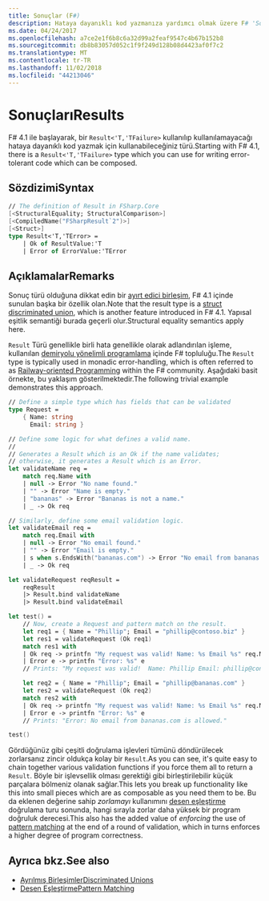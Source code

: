 ```yaml
---
title: Sonuçlar (F#)
description: Hataya dayanıklı kod yazmanıza yardımcı olmak üzere F# 'Sonuç' türünü kullanmayı öğrenin.
ms.date: 04/24/2017
ms.openlocfilehash: a7ce2e1f6b8c6a32d99a2feaf9547c4b67b152b8
ms.sourcegitcommit: db8b83057d052c1f9f249d128b08d4423af0f7c2
ms.translationtype: MT
ms.contentlocale: tr-TR
ms.lasthandoff: 11/02/2018
ms.locfileid: "44213046"
---
```

# <a name="results"></a><span data-ttu-id="77ca2-103">Sonuçları</span><span class="sxs-lookup"><span data-stu-id="77ca2-103">Results</span></span>

<span data-ttu-id="77ca2-104">F# 4.1 ile başlayarak, bir `Result<'T,'TFailure>` kullanılıp kullanılamayacağı hataya dayanıklı kod yazmak için kullanabileceğiniz türü.</span><span class="sxs-lookup"><span data-stu-id="77ca2-104">Starting with F# 4.1, there is a `Result<'T,'TFailure>` type which you can use for writing error-tolerant code which can be composed.</span></span>

## <a name="syntax"></a><span data-ttu-id="77ca2-105">Sözdizimi</span><span class="sxs-lookup"><span data-stu-id="77ca2-105">Syntax</span></span>

```fsharp
// The definition of Result in FSharp.Core
[<StructuralEquality; StructuralComparison>]
[<CompiledName("FSharpResult`2")>]
[<Struct>]
type Result<'T,'TError> = 
    | Ok of ResultValue:'T 
    | Error of ErrorValue:'TError
```

## <a name="remarks"></a><span data-ttu-id="77ca2-106">Açıklamalar</span><span class="sxs-lookup"><span data-stu-id="77ca2-106">Remarks</span></span>

<span data-ttu-id="77ca2-107">Sonuç türü olduğuna dikkat edin bir [ayırt edici birleşim](discriminated-unions.md#struct-discriminated-unions), F# 4.1 içinde sunulan başka bir özellik olan.</span><span class="sxs-lookup"><span data-stu-id="77ca2-107">Note that the result type is a [struct discriminated union](discriminated-unions.md#struct-discriminated-unions), which is another feature introduced in F# 4.1.</span></span>  <span data-ttu-id="77ca2-108">Yapısal eşitlik semantiği burada geçerli olur.</span><span class="sxs-lookup"><span data-stu-id="77ca2-108">Structural equality semantics apply here.</span></span>

<span data-ttu-id="77ca2-109">`Result` Türü genellikle birli hata genellikle olarak adlandırılan işleme, kullanılan [demiryolu yönelimli programlama](https://swlaschin.gitbooks.io/fsharpforfunandprofit/content/posts/recipe-part2.html) içinde F# topluluğu.</span><span class="sxs-lookup"><span data-stu-id="77ca2-109">The `Result` type is typically used in monadic error-handling, which is often referred to as [Railway-oriented Programming](https://swlaschin.gitbooks.io/fsharpforfunandprofit/content/posts/recipe-part2.html) within the F# community.</span></span>  <span data-ttu-id="77ca2-110">Aşağıdaki basit örnekte, bu yaklaşım gösterilmektedir.</span><span class="sxs-lookup"><span data-stu-id="77ca2-110">The following trivial example demonstrates this approach.</span></span>

```fsharp
// Define a simple type which has fields that can be validated
type Request = 
    { Name: string
      Email: string }

// Define some logic for what defines a valid name.
//
// Generates a Result which is an Ok if the name validates;
// otherwise, it generates a Result which is an Error.
let validateName req =
    match req.Name with
    | null -> Error "No name found."
    | "" -> Error "Name is empty."
    | "bananas" -> Error "Bananas is not a name."
    | _ -> Ok req

// Similarly, define some email validation logic.
let validateEmail req =
    match req.Email with
    | null -> Error "No email found."
    | "" -> Error "Email is empty."
    | s when s.EndsWith("bananas.com") -> Error "No email from bananas.com is allowed."
    | _ -> Ok req

let validateRequest reqResult =
    reqResult 
    |> Result.bind validateName
    |> Result.bind validateEmail

let test() = 
    // Now, create a Request and pattern match on the result.
    let req1 = { Name = "Phillip"; Email = "phillip@contoso.biz" }
    let res1 = validateRequest (Ok req1)
    match res1 with
    | Ok req -> printfn "My request was valid! Name: %s Email %s" req.Name req.Email
    | Error e -> printfn "Error: %s" e
    // Prints: "My request was valid!  Name: Phillip Email: phillip@consoto.biz"

    let req2 = { Name = "Phillip"; Email = "phillip@bananas.com" }
    let res2 = validateRequest (Ok req2)
    match res2 with
    | Ok req -> printfn "My request was valid! Name: %s Email %s" req.Name req.Email
    | Error e -> printfn "Error: %s" e
    // Prints: "Error: No email from bananas.com is allowed."

test()
```

<span data-ttu-id="77ca2-111">Gördüğünüz gibi çeşitli doğrulama işlevleri tümünü döndürülecek zorlarsanız zincir oldukça kolay bir `Result`.</span><span class="sxs-lookup"><span data-stu-id="77ca2-111">As you can see, it's quite easy to chain together various validation functions if you force them all to return a `Result`.</span></span>  <span data-ttu-id="77ca2-112">Böyle bir işlevsellik olması gerektiği gibi birleştirilebilir küçük parçalara bölmeniz olanak sağlar.</span><span class="sxs-lookup"><span data-stu-id="77ca2-112">This lets you break up functionality like this into small pieces which are as composable as you need them to be.</span></span>  <span data-ttu-id="77ca2-113">Bu da eklenen değerine sahip *zorlamayı* kullanımını [desen eşleştirme](pattern-matching.md) doğrulama turu sonunda, hangi sırayla zorlar daha yüksek bir program doğruluk derecesi.</span><span class="sxs-lookup"><span data-stu-id="77ca2-113">This also has the added value of *enforcing* the use of [pattern matching](pattern-matching.md) at the end of a round of validation, which in turns enforces a higher degree of program correctness.</span></span>

## <a name="see-also"></a><span data-ttu-id="77ca2-114">Ayrıca bkz.</span><span class="sxs-lookup"><span data-stu-id="77ca2-114">See also</span></span>

- [<span data-ttu-id="77ca2-115">Ayrılmış Birleşimler</span><span class="sxs-lookup"><span data-stu-id="77ca2-115">Discriminated Unions</span></span>](discriminated-unions.md)
- [<span data-ttu-id="77ca2-116">Desen Eşleştirme</span><span class="sxs-lookup"><span data-stu-id="77ca2-116">Pattern Matching</span></span>](pattern-matching.md)
